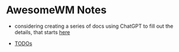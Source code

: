 # AwesomeWM Notes

- considering creating a series of docs using ChatGPT to fill out the details, that starts [here](./docs/01-Introduction.md)

- [TODOs](./todo.md)

